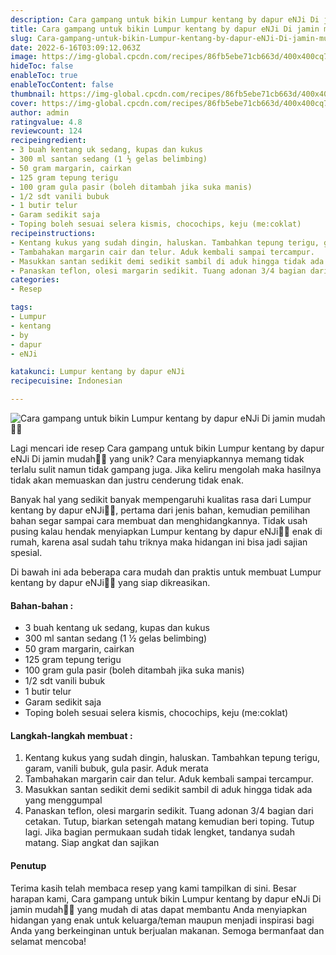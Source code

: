 ```yaml
---
description: Cara gampang untuk bikin Lumpur kentang by dapur eNJi Di jamin mudah"
title: Cara gampang untuk bikin Lumpur kentang by dapur eNJi Di jamin mudah
slug: Cara-gampang-untuk-bikin-Lumpur-kentang-by-dapur-eNJi-Di-jamin-mudah
date: 2022-6-16T03:09:12.063Z
image: https://img-global.cpcdn.com/recipes/86fb5ebe71cb663d/400x400cq70/photo.jpg
hideToc: false
enableToc: true
enableTocContent: false
thumbnail: https://img-global.cpcdn.com/recipes/86fb5ebe71cb663d/400x400cq70/photo.jpg
cover: https://img-global.cpcdn.com/recipes/86fb5ebe71cb663d/400x400cq70/photo.jpg
author: admin
ratingvalue: 4.8
reviewcount: 124
recipeingredient:
- 3 buah kentang uk sedang, kupas dan kukus
- 300 ml santan sedang (1 ½ gelas belimbing)
- 50 gram margarin, cairkan
- 125 gram tepung terigu
- 100 gram gula pasir (boleh ditambah jika suka manis)
- 1/2 sdt vanili bubuk
- 1 butir telur
- Garam sedikit saja
- Toping boleh sesuai selera kismis, chocochips, keju (me:coklat)
recipeinstructions:
- Kentang kukus yang sudah dingin, haluskan. Tambahkan tepung terigu, garam, vanili bubuk, gula pasir. Aduk merata
- Tambahakan margarin cair dan telur. Aduk kembali sampai tercampur.
- Masukkan santan sedikit demi sedikit sambil di aduk hingga tidak ada yang menggumpal
- Panaskan teflon, olesi margarin sedikit. Tuang adonan 3/4 bagian dari cetakan. Tutup, biarkan setengah matang kemudian beri toping. Tutup lagi. Jika bagian permukaan sudah tidak lengket, tandanya sudah matang. Siap angkat dan sajikan
categories:
- Resep

tags:
- Lumpur
- kentang
- by
- dapur
- eNJi

katakunci: Lumpur kentang by dapur eNJi
recipecuisine: Indonesian

---
```


![Cara gampang untuk bikin Lumpur kentang by dapur eNJi Di jamin mudah👩‍🍳](https://img-global.cpcdn.com/recipes/86fb5ebe71cb663d/400x400cq70/photo.jpg)

Lagi mencari ide resep Cara gampang untuk bikin Lumpur kentang by dapur eNJi Di jamin mudah👩‍🍳 yang unik? Cara menyiapkannya memang tidak terlalu sulit namun tidak gampang juga. Jika keliru mengolah maka hasilnya tidak akan memuaskan dan justru cenderung tidak enak.

Banyak hal yang sedikit banyak mempengaruhi kualitas rasa dari Lumpur kentang by dapur eNJi👩‍🍳, pertama dari jenis bahan, kemudian pemilihan bahan segar sampai cara membuat dan menghidangkannya. Tidak usah pusing kalau hendak menyiapkan Lumpur kentang by dapur eNJi👩‍🍳 enak di rumah, karena asal sudah tahu triknya maka hidangan ini bisa jadi sajian spesial.

Di bawah ini ada beberapa cara mudah dan praktis untuk membuat Lumpur kentang by dapur eNJi👩‍🍳 yang siap dikreasikan.

<!--inarticleads1-->

#### Bahan-bahan :

- 3 buah kentang uk sedang, kupas dan kukus
- 300 ml santan sedang (1 ½ gelas belimbing)
- 50 gram margarin, cairkan
- 125 gram tepung terigu
- 100 gram gula pasir (boleh ditambah jika suka manis)
- 1/2 sdt vanili bubuk
- 1 butir telur
- Garam sedikit saja
- Toping boleh sesuai selera kismis, chocochips, keju (me:coklat)

<!--inarticleads2-->

#### Langkah-langkah membuat :

1. Kentang kukus yang sudah dingin, haluskan. Tambahkan tepung terigu, garam, vanili bubuk, gula pasir. Aduk merata
1. Tambahakan margarin cair dan telur. Aduk kembali sampai tercampur.
1. Masukkan santan sedikit demi sedikit sambil di aduk hingga tidak ada yang menggumpal
1. Panaskan teflon, olesi margarin sedikit. Tuang adonan 3/4 bagian dari cetakan. Tutup, biarkan setengah matang kemudian beri toping. Tutup lagi. Jika bagian permukaan sudah tidak lengket, tandanya sudah matang. Siap angkat dan sajikan

#### Penutup

Terima kasih telah membaca resep yang kami tampilkan di sini. Besar harapan kami, Cara gampang untuk bikin Lumpur kentang by dapur eNJi Di jamin mudah👩‍🍳 yang mudah di atas dapat membantu Anda menyiapkan hidangan yang enak untuk keluarga/teman maupun menjadi inspirasi bagi Anda yang berkeinginan untuk berjualan makanan. Semoga bermanfaat dan selamat mencoba!